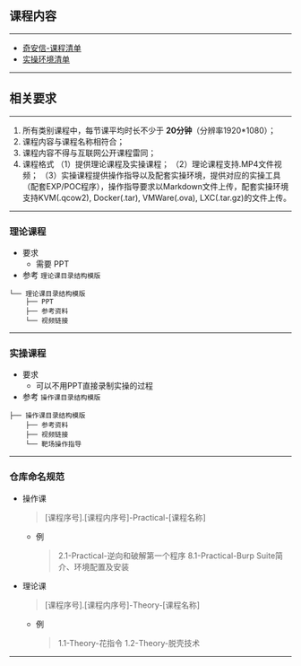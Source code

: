 
## 课程内容

---

- [奇安信-课程清单](https://alidocs.dingtalk.com/i/nodes/14lgGw3P8vvXxBBqirdGDG1685daZ90D?utm_scene=person_space)
- [实操环境清单](https://alidocs.dingtalk.com/i/nodes/o14dA3GK8g5LQbbxs09PrDnKV9ekBD76?utm_scene=person_space)

---

## 相关要求

---

1. 所有类别课程中，每节课平均时长不少于 **20分钟**（分辨率1920*1080）；
2. 课程内容与课程名称相符合；
3. 课程内容不得与互联网公开课程雷同；
4. 课程格式
（1）提供理论课程及实操课程；
（2）理论课程支持.MP4文件视频；
（3）实操课程提供操作指导以及配套实操环境，提供对应的实操工具（配套EXP/POC程序），操作指导要求以Markdown文件上传，配套实操环境支持KVM(.qcow2), Docker(.tar), VMWare(.ova), LXC(.tar.gz)的文件上传。

---

### 理论课程

- 要求
  - 需要 PPT
- 参考 `理论课目录结构模版`
```
└── 理论课目录结构模版
    ├── PPT
    ├── 参考资料
    └── 视频链接
```

---

### 实操课程

- 要求
  - 可以不用PPT直接录制实操的过程
- 参考 `操作课目录结构模版`
```
├── 操作课目录结构模版
    ├── 参考资料
    ├── 视频链接
    └── 靶场操作指导
```

---

### 仓库命名规范

- 操作课

  > [课程序号].[课程内序号]-Practical-[课程名称] 

  - 例
    > 2.1-Practical-逆向和破解第一个程序
    > 8.1-Practical-Burp Suite简介、环境配置及安装

- 理论课

  > [课程序号].[课程内序号]-Theory-[课程名称] 
  - 例
    > 1.1-Theory-花指令
    > 1.2-Theory-脱壳技术

---



